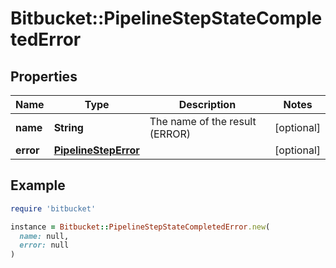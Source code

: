 # Bitbucket::PipelineStepStateCompletedError

## Properties

| Name | Type | Description | Notes |
| ---- | ---- | ----------- | ----- |
| **name** | **String** | The name of the result (ERROR) | [optional] |
| **error** | [**PipelineStepError**](PipelineStepError.md) |  | [optional] |

## Example

```ruby
require 'bitbucket'

instance = Bitbucket::PipelineStepStateCompletedError.new(
  name: null,
  error: null
)
```

